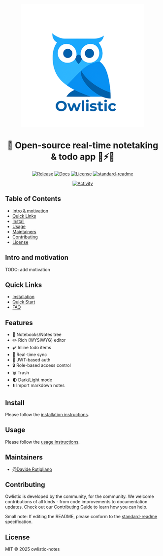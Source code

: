 <div align="center">

  <img src="src/frontend/assets/logo/owlistic-w-text.png" width="400px" />
  
  # 🦉 Open-source real-time notetaking & todo app 🔄⚡️🚀

  [![Release](https://img.shields.io/github/release/owlistic-notes/owlistic?style=flat-square)](https://github.com/owlistic-notes/owlistic/releases/latest)
  [![Docs](https://img.shields.io/badge/docs-online-blue.svg?style=flat-square)](https://owlistic-notes.github.io/owlistic/docs/category/getting-started)
  [![License](https://img.shields.io/badge/license-GPLv3-blue.svg?style=flat-square)](LICENSE.md)
  [![standard-readme](https://img.shields.io/badge/standard--readme-OK-green.svg?style=flat-square)](https://github.com/RichardLitt/standard-readme)

  [![Activity](https://img.shields.io/github/commit-activity/m/badges/shields)](https://github.com/owlistic-notes/owlistic/pulse)

</div>

## Table of Contents

- [Intro & motivation](#intro-and-motivation)
- [Quick Links](#quick-links)
- [Install](#install)
- [Usage](#usage)
- [Maintainers](#maintainers)
- [Contributing](#contributing)
- [License](#license)

## Intro and motivation

TODO: add motivation

## Quick Links

- [Installation](https://owlistic-notes.github.io/owlistic/docs/getting-started/installation)
- [Quick Start](https://owlistic-notes.github.io/owlistic/docs/getting-started/quick-start)
- [FAQ](https://owlistic-notes.github.io/owlistic/docs/troubleshooting/faq)
<!--
- [Api Reference](https://owlistic-notes.github.io/owlistic/docs/category/api-reference)
-->

## Features

- 📒 Notebooks/Notes tree
- ✏️ Rich (WYSIWYG) editor
- ✔️ Inline todo items
- 🔄 Real-time sync
- 🔑 JWT-based auth
- 🔒 Role-based access control
- 🗑 Trash
- 🌓 Dark/Light mode
- ⬇️ Import markdown notes

## Install

Please follow the [installation instructions](https://owlistic-notes.github.io/owlistic/docs/getting-started/installation).

## Usage

Please follow the [usage instructions](https://owlistic-notes.github.io/owlistic/docs/category/usage).

## Maintainers

- [@Davide Rutigliano](https://github.com/DavideRutigliano)

## Contributing

Owlistic is developed by the community, for the community. We welcome contributions of all kinds - from code improvements to documentation updates. Check out our [Contributing Guide](https://owlistic-notes.github.io/owlistic/docs/category/contributing) to learn how you can help.

Small note: If editing the README, please conform to the
[standard-readme](https://github.com/RichardLitt/standard-readme) specification.

## License

MIT © 2025 owlistic-notes
